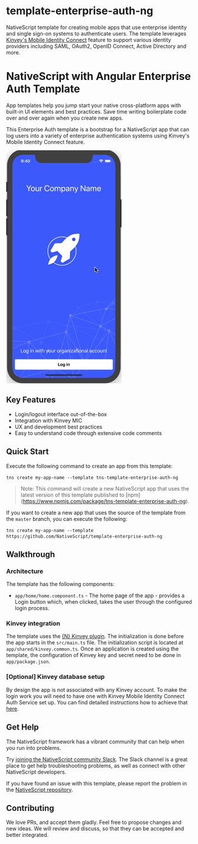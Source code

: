 # template-enterprise-auth-ng
NativeScript template for creating mobile apps that use enterprise identity and single sign-on systems to authenticate users. The template leverages [Kinvey's Mobile Identity Connect](https://devcenter.kinvey.com/nativescript/guides/mobile-identity-connect) feature to support various identity providers including SAML, OAuth2, OpenID Connect, Active Directory and more.

# NativeScript with Angular Enterprise Auth Template
App templates help you jump start your native cross-platform apps with built-in UI elements and best practices. Save time writing boilerplate code over and over again when you create new apps.

This Enterprise Auth template is a bootstrap for a NativeScript app that can log users into a variety of enterprise authentication systems using Kinvey's Mobile Identity Connect feature.

![demo](/packages/template-enterprise-auth-ng/tools/assets/enterprise-auth-preview.gif?raw=true)

## Key Features
- Login/logout interface out-of-the-box
- Integration with Kinvey MIC
- UX and development best practices
- Easy to understand code through extensive code comments

## Quick Start
Execute the following command to create an app from this template:

```
tns create my-app-name --template tns-template-enterprise-auth-ng
```

> Note: This command will create a new NativeScript app that uses the latest version of this template published to [npm] (https://www.npmjs.com/package/tns-template-enterprise-auth-ng).

If you want to create a new app that uses the source of the template from the `master` branch, you can execute the following:

```
tns create my-app-name --template https://github.com/NativeScript/template-enterprise-auth-ng
```

## Walkthrough

### Architecture
The template has the following components:
- `app/home/home.component.ts` - The home page of the app - provides a Login button which, when clicked, takes the user through the configured login process.

### Kinvey integration
The template uses the [{N} Kinvey plugin](https://github.com/Kinvey/nativescript-sdk). The initialization is done before the app starts in the `src/main.ts` file. The initialization script is located at `app/shared/kinvey.common.ts`. Once an application is created using the template, the configuration of Kinvey key and secret need to be done in `app/package.json`.

### [Optional] Kinvey database setup
By design the app is not associated with any Kinvey account. To make the login work you will need to have one with Kinvey Mobile Identity Connect Auth Service set up. You can find detailed instructions how to achieve that [here](https://devcenter.kinvey.com/nativescript/guides/mobile-identity-connect).

## Get Help
The NativeScript framework has a vibrant community that can help when you run into problems.

Try [joining the NativeScript community Slack](http://developer.telerik.com/wp-login.php?action=slack-invitation). The Slack channel is a great place to get help troubleshooting problems, as well as connect with other NativeScript developers.

If you have found an issue with this template, please report the problem in the [NativeScript repository](https://github.com/NativeScript/NativeScript/issues).

## Contributing

We love PRs, and accept them gladly. Feel free to propose changes and new ideas. We will review and discuss, so that they can be accepted and better integrated.
